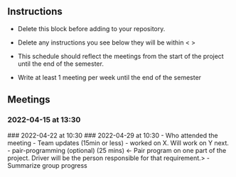 ## Instructions
- Delete this block before adding to your repository. 
- Delete any instructions you see below they will be within < >
  
- This schedule should reflect the meetings from the start of the project until the
end of the semester.
- Write at least 1 meeting per week until the end of the semester
  
## Meetings
### 2022-04-15 at 13:30
<meeting template would go here>
<only fill in template once you had the meeting>
<see example on the last date>
<use date format YYYY-MM-DD at HH:MM>
### 2022-04-22 at 10:30
<meeting template would go here>
<only fill in template once you had the meeting>
### 2022-04-29 at 10:30
- Who attended the meeting
- Team updates (15min or less)
  <Each team member gives an update of what they did from the last meeting and what
they plan to do next. If they are stuck, bring it up here to see if others can 
help.>
  - <name> worked on X. Will work on Y next. 
- pair-programming (optional) (25 mins)
  <- Pair program on one part of the project. Driver will be the person responsible
for that requirement.>
- Summarize group progress
